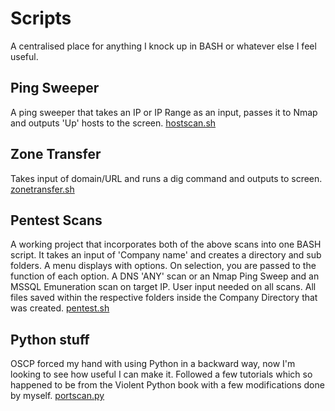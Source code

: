 # Scripts

A centralised place for anything I knock up in BASH or whatever else I feel useful. 

## Ping Sweeper
A ping sweeper that takes an IP or IP Range as an input, passes it to Nmap and outputs 'Up' hosts to the screen.
[hostscan.sh](https://github.com/InfoSecPS/scripts/blob/master/bash/hostscan.sh)

## Zone Transfer
Takes input of domain/URL and runs a dig command and outputs to screen.
[zonetransfer.sh](https://github.com/InfoSecPS/scripts/blob/master/bash/zonetransfer.sh)


## Pentest Scans
A working project that incorporates both of the above scans into one BASH script.
It takes an input of 'Company name' and creates a directory and sub folders. 
A menu displays with options. On selection, you are passed to the function of each option. A DNS 'ANY' scan or an Nmap Ping Sweep and an MSSQL Emuneration scan on target IP. User input needed on all scans.
All files saved within the respective folders inside the Company Directory that was created. 
[pentest.sh](https://github.com/InfoSecPS/scripts/blob/master/bash/pentest.sh)

## Python stuff
OSCP forced my hand with using Python in a backward way, now I'm looking to see how useful I can make it. Followed a few tutorials which so happened to be from the Violent Python book with a few modifications done by myself. 
[portscan.py](https://github.com/InfoSecPS/scripts/blob/master/python/portscan.py)
